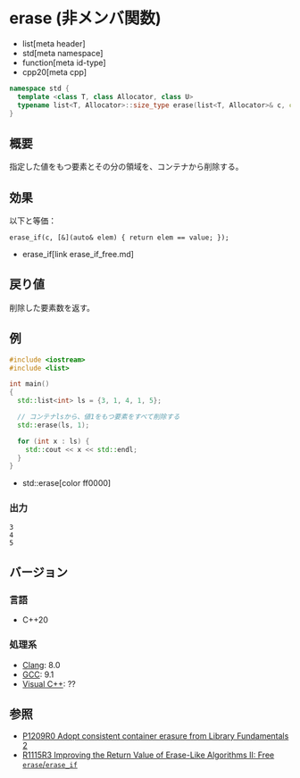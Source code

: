 # erase (非メンバ関数)
* list[meta header]
* std[meta namespace]
* function[meta id-type]
* cpp20[meta cpp]

```cpp
namespace std {
  template <class T, class Allocator, class U>
  typename list<T, Allocator>::size_type erase(list<T, Allocator>& c, const U& value);
}
```

## 概要
指定した値をもつ要素とその分の領域を、コンテナから削除する。


## 効果
以下と等価：

```
erase_if(c, [&](auto& elem) { return elem == value; });
```
* erase_if[link erase_if_free.md]


## 戻り値
削除した要素数を返す。


## 例
```cpp example
#include <iostream>
#include <list>

int main()
{
  std::list<int> ls = {3, 1, 4, 1, 5};

  // コンテナlsから、値1をもつ要素をすべて削除する
  std::erase(ls, 1);

  for (int x : ls) {
    std::cout << x << std::endl;
  }
}
```
* std::erase[color ff0000]

### 出力
```
3
4
5
```

## バージョン
### 言語
- C++20

### 処理系
- [Clang](/implementation.md#clang): 8.0
- [GCC](/implementation.md#gcc): 9.1
- [Visual C++](/implementation.md#visual_cpp): ??


## 参照
- [P1209R0 Adopt consistent container erasure from Library Fundamentals 2](http://www.open-std.org/jtc1/sc22/wg21/docs/papers/2018/p1209r0.html)
- [R1115R3 Improving the Return Value of Erase-Like Algorithms II: Free `erase`/`erase_if`](http://www.open-std.org/jtc1/sc22/wg21/docs/papers/2019/p1115r3.pdf)
